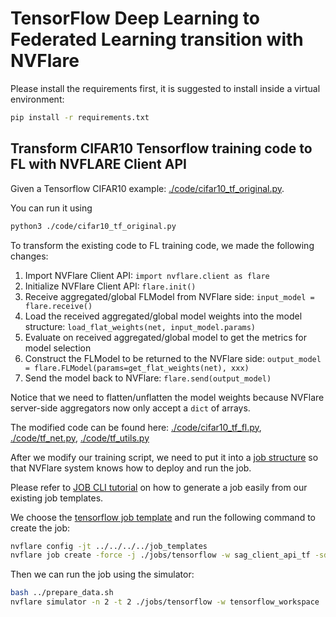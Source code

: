 # TensorFlow Deep Learning to Federated Learning transition with NVFlare

Please install the requirements first, it is suggested to install inside a virtual environment:

```bash
pip install -r requirements.txt
```

## Transform CIFAR10 Tensorflow training code to FL with NVFLARE Client API

Given a Tensorflow CIFAR10 example: [./code/cifar10_tf_original.py](./code/cifar10_tf_original.py).

You can run it using

```bash
python3 ./code/cifar10_tf_original.py
```

To transform the existing code to FL training code, we made the following changes:

1. Import NVFlare Client API: ```import nvflare.client as flare```
2. Initialize NVFlare Client API: ```flare.init()```
3. Receive aggregated/global FLModel from NVFlare side: ```input_model = flare.receive()```
4. Load the received aggregated/global model weights into the model structure: ```load_flat_weights(net, input_model.params)```
5. Evaluate on received aggregated/global model to get the metrics for model selection
6. Construct the FLModel to be returned to the NVFlare side: ```output_model = flare.FLModel(params=get_flat_weights(net), xxx)```
7. Send the model back to NVFlare: ```flare.send(output_model)```

Notice that we need to flatten/unflatten the model weights because NVFlare server-side aggregators now
only accept a ``dict`` of arrays.

The modified code can be found here: [./code/cifar10_tf_fl.py](./code/cifar10_tf_fl.py), [./code/tf_net.py](./code/tf_net.py),
[./code/tf_utils.py](./code/tf_utils.py)

After we modify our training script, we need to put it into a [job structure](https://nvflare.readthedocs.io/en/latest/real_world_fl/job.html) so that NVFlare system knows how to deploy and run the job.

Please refer to [JOB CLI tutorial](../../../tutorials/job_cli.ipynb) on how to generate a job easily from our existing job templates.


We choose the [tensorflow job template](../../../../job_templates/sag_client_api_tf/) and run the following command to create the job:

```bash
nvflare config -jt ../../../../job_templates
nvflare job create -force -j ./jobs/tensorflow -w sag_client_api_tf -sd ./code/ -s ./code/cifar10_tf_fl.py
```

Then we can run the job using the simulator:

```bash
bash ../prepare_data.sh
nvflare simulator -n 2 -t 2 ./jobs/tensorflow -w tensorflow_workspace
```
